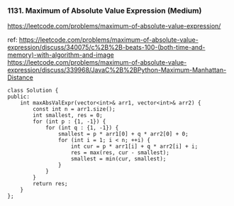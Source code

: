 ### 1131. Maximum of Absolute Value Expression (Medium)

https://leetcode.com/problems/maximum-of-absolute-value-expression/

ref: 
https://leetcode.com/problems/maximum-of-absolute-value-expression/discuss/340075/c%2B%2B-beats-100-(both-time-and-memory)-with-algorithm-and-image
https://leetcode.com/problems/maximum-of-absolute-value-expression/discuss/339968/JavaC%2B%2BPython-Maximum-Manhattan-Distance
```
class Solution {
public:
    int maxAbsValExpr(vector<int>& arr1, vector<int>& arr2) {
        const int n = arr1.size();
        int smallest, res = 0;
        for (int p : {1, -1}) {
            for (int q : {1, -1}) {
                smallest = p * arr1[0] + q * arr2[0] + 0;
                for (int i = 1; i < n; ++i) {
                    int cur = p * arr1[i] + q * arr2[i] + i;
                    res = max(res, cur - smallest);
                    smallest = min(cur, smallest);
                }
            }
        }
        return res;
    }
};
```
